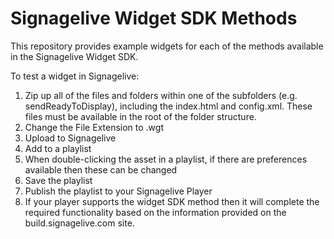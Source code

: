 # Signagelive Widget SDK Methods
This repository provides example widgets for each of the methods available in the Signagelive Widget SDK.

To test a widget in Signagelive:
1. Zip up all of the files and folders within one of the subfolders (e.g. sendReadyToDisplay), including the index.html and config.xml. These files must be available in the root of the folder structure.
2. Change the File Extension to .wgt
3. Upload to Signagelive
4. Add to a playlist 
6. When double-clicking the asset in a playlist, if there are preferences available then these can be changed
7. Save the playlist
8. Publish the playlist to your Signagelive Player
9. If your player supports the widget SDK method then it will complete the required functionality based on the information provided on the build.signagelive.com site.